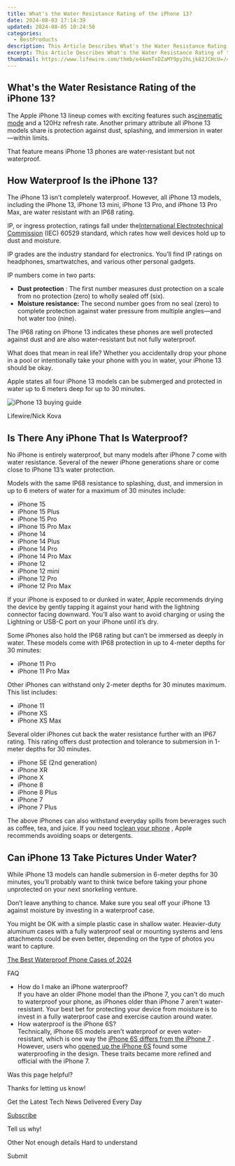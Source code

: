 ```yaml
---
title: What's the Water Resistance Rating of the iPhone 13?
date: 2024-08-03 17:14:39
updated: 2024-08-05 10:24:50
categories:
  - BestProducts
description: This Article Describes What's the Water Resistance Rating of the iPhone 13?
excerpt: This Article Describes What's the Water Resistance Rating of the iPhone 13?
thumbnail: https://www.lifewire.com/thmb/e44emTxDZaMY9py2hLjk82JCHcU=/400x300/filters:no_upscale():max_bytes(150000):strip_icc():format(webp)/001_is-the-iphone-13-waterproof-5203312-6fc6c1d665b64ba8bc916aa806645575.jpg
---
```


## What's the Water Resistance Rating of the iPhone 13?
 The Apple iPhone 13 lineup comes with exciting features such as[cinematic mode](https://www.lifewire.com/the-iphone-13s-cinematic-mode-is-plain-stunning-5201369) and a 120Hz refresh rate. Another primary attribute all iPhone 13 models share is protection against dust, splashing, and immersion in water—within limits.

 That feature means iPhone 13 phones are water-resistant but not waterproof.

## How Waterproof Is the iPhone 13?

 The iPhone 13 isn’t completely waterproof. However, all iPhone 13 models, including the iPhone 13, iPhone 13 mini, iPhone 13 Pro, and iPhone 13 Pro Max, are water resistant with an IP68 rating.

 IP, or ingress protection, ratings fall under the[International Electrotechnical Commission](https://www.iec.ch/ip-ratings) (IEC) 60529 standard, which rates how well devices hold up to dust and moisture.

 IP grades are the industry standard for electronics. You’ll find IP ratings on headphones, smartwatches, and various other personal gadgets.

 IP numbers come in two parts:

* **Dust protection** : The first number measures dust protection on a scale from no protection (zero) to wholly sealed off (six).
* **Moisture resistance:**  The second number goes from no seal (zero) to complete protection against water pressure from multiple angles—and hot water too (nine).

 The IP68 rating on iPhone 13 indicates these phones are well protected against dust and are also water-resistant but not fully waterproof.

 What does that mean in real life? Whether you accidentally drop your phone in a pool or intentionally take your phone with you in water, your iPhone 13 should be okay.

 Apple states all four iPhone 13 models can be submerged and protected in water up to 6 meters deep for up to 30 minutes.  

![iPhone 13 buying guide](https://www.lifewire.com/thmb/VETTzXX6bwPql-zmoc7Hc1N-Z24=/1500x0/filters:no_upscale():max_bytes(150000):strip_icc():format(webp)/Web_1500-iphone-13-mini-iphone-13-pro-iphone-13-iphone-13-pro-max-4-crop-4165e1d022c647f187ce3950d046182b.jpg)

Lifewire/Nick Kova

## Is There Any iPhone That Is Waterproof?

 No iPhone is entirely waterproof, but many models after iPhone 7 come with water resistance. Several of the newer iPhone generations share or come close to iPhone 13’s water protection.

 Models with the same IP68 resistance to splashing, dust, and immersion in up to 6 meters of water for a maximum of 30 minutes include:  

* iPhone 15
* iPhone 15 Plus
* iPhone 15 Pro
* iPhone 15 Pro Max
* iPhone 14
* iPhone 14 Plus
* iPhone 14 Pro
* iPhone 14 Pro Max
* iPhone 12
* iPhone 12 mini
* iPhone 12 Pro
* iPhone 12 Pro Max

 If your iPhone is exposed to or dunked in water, Apple recommends drying the device by gently tapping it against your hand with the lightning connector facing downward. You’ll also want to avoid charging or using the Lightning or USB-C port on your iPhone until it’s dry.

 Some iPhones also hold the IP68 rating but can’t be immersed as deeply in water. These models come with IP68 protection in up to 4-meter depths for 30 minutes:  

* iPhone 11 Pro
* iPhone 11 Pro Max

 Other iPhones can withstand only 2-meter depths for 30 minutes maximum. This list includes:

* iPhone 11
* iPhone XS
* iPhone XS Max

 Several older iPhones cut back the water resistance further with an IP67 rating. This rating offers dust protection and tolerance to submersion in 1-meter depths for 30 minutes.  

* iPhone SE (2nd generation)
* iPhone XR
* iPhone X
* iPhone 8
* iPhone 8 Plus
* iPhone 7
* iPhone 7 Plus

 The above iPhones can also withstand everyday spills from beverages such as coffee, tea, and juice. If you need to[clean your phone](https://www.lifewire.com/how-to-clean-phone-screen-4688907) , Apple recommends avoiding soaps or detergents.

## Can iPhone 13 Take Pictures Under Water?

 While iPhone 13 models can handle submersion in 6-meter depths for 30 minutes, you’ll probably want to think twice before taking your phone unprotected on your next snorkeling venture.

 Don’t leave anything to chance. Make sure you seal off your iPhone 13 against moisture by investing in a waterproof case.

 You might be OK with a simple plastic case in shallow water. Heavier-duty aluminum cases with a fully waterproof seal or mounting systems and lens attachments could be even better, depending on the type of photos you want to capture.  

[The Best Waterproof Phone Cases of 2024](https://www.lifewire.com/best-waterproof-phone-cases-4158190)

 FAQ

* How do I make an iPhone waterproof?  
 If you have an older iPhone model than the iPhone 7, you can't do much to waterproof your phone, as iPhones older than iPhone 7 aren't water-resistant. Your best bet for protecting your device from moisture is to invest in a fully waterproof case and exercise caution around water.
* How waterproof is the iPhone 6S?  
 Technically, iPhone 6S models aren't waterproof or even water-resistant, which is one way the [iPhone 6S differs from the iPhone 7](https://www.lifewire.com/how-is-the-iphone-7-different-from-the-iphone-6s-4084494) . However, users who [opened up the iPhone 6S](https://www.ifixit.com/News/7408/iphone-waterproof) found some waterproofing in the design. These traits became more refined and official with the iPhone 7\.

Was this page helpful?

Thanks for letting us know!

 Get the Latest Tech News Delivered Every Day

[Subscribe](https://www.lifewire.com/#)

Tell us why!

 Other  Not enough details  Hard to understand

 Submit

<ins class="adsbygoogle"
     style="display:block"
     data-ad-format="autorelaxed"
     data-ad-client="ca-pub-7571918770474297"
     data-ad-slot="1223367746"></ins>



<ins class="adsbygoogle"
     style="display:block"
     data-ad-client="ca-pub-7571918770474297"
     data-ad-slot="8358498916"
     data-ad-format="auto"
     data-full-width-responsive="true"></ins>
